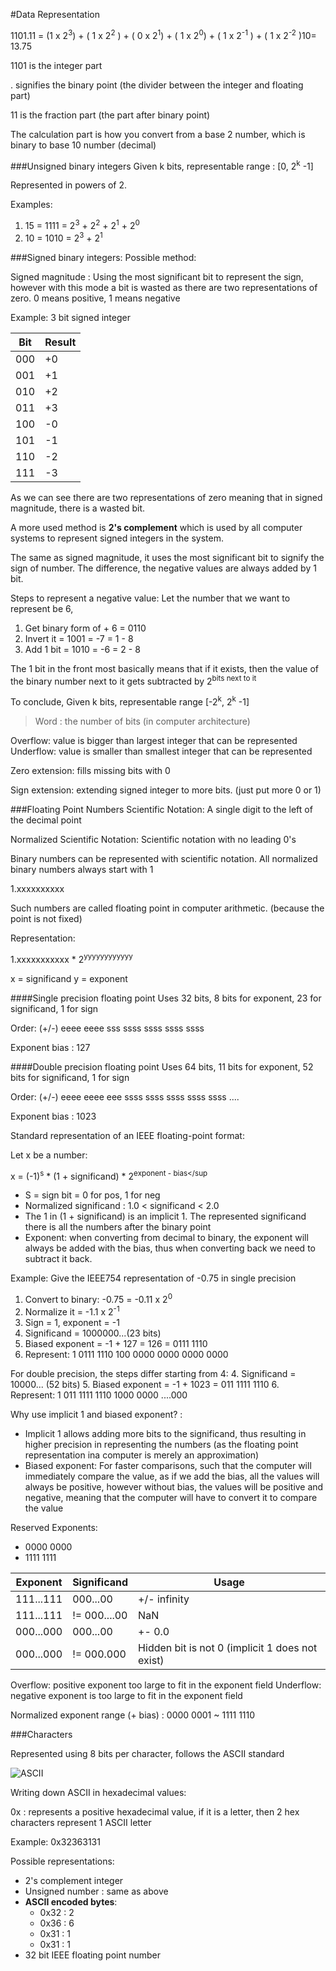 #Data Representation

1101.11 = (1 x 2<sup>3</sup>) + ( 1 x 2<sup>2</sup> ) + ( 0 x 2<sup>1</sup>) + 
( 1 x 2<sup>0</sup>) + ( 1 x 2<sup>-1</sup> ) + ( 1 x 2<sup>-2</sup> )10= 13.75

1101 is the integer part

. signifies the binary point (the divider between the integer and floating part)

11 is the fraction part (the part after binary point)

The calculation part is how you convert from a base 2 number, which is binary
to base 10 number (decimal)

###Unsigned binary integers
Given k bits, representable range : [0, 2<sup>k</sup> -1]

Represented in powers of 2.

Examples:
1. 15 = 1111 = 2<sup>3</sup> + 2<sup>2</sup> + 2<sup>1</sup> + 2<sup>0</sup> 
2. 10 = 1010 = 2<sup>3</sup> + 2<sup>1</sup>

###Signed binary integers:
Possible method:

Signed magnitude : Using the most significant bit to represent the sign, however with this mode a bit is wasted as there are two
representations of zero. 0 means positive, 1 means negative

Example: 3 bit signed integer

|Bit | Result |
|----|----|
|000 | +0 |
|001 | +1 |
|010 | +2 |
|011 | +3 |
|100 | -0 |
|101 | -1 |
|110 | -2 |
|111 | -3 |

As we can see there are two representations of zero meaning that in signed magnitude, there is a wasted bit.

A more used method is **2's complement** which is used by all computer systems to represent
signed integers in the system.

The same as signed magnitude, it uses the most significant bit to signify the sign of number. The difference, the negative values are always added by 1 bit.

Steps to represent a negative value:
Let the number that we want to represent be 6,
1. Get binary form of + 6 = 0110
2. Invert it = 1001 = -7 = 1 - 8
3. Add 1 bit = 1010 = -6 = 2 - 8

The 1 bit in the front most basically means that if it exists, then the value of the 
binary number next to it gets subtracted by 2<sup>bits next to it</sup>

To conclude,
Given k bits, representable range [-2<sup>k</sup>, 2<sup>k</sup> -1]

>Word : the number of bits (in computer architecture)

Overflow: value is bigger than largest integer that can be represented
Underflow: value is smaller than smallest integer that can be represented

Zero extension: fills missing bits with 0

Sign extension: extending signed integer to more bits. (just put more 0 or 1)

###Floating Point Numbers
Scientific Notation: A single digit to the left of the decimal point

Normalized Scientific Notation: Scientific notation with no leading 0's

Binary numbers can be represented with scientific notation. All normalized
binary numbers always start with 1

1.xxxxxxxxxx

Such numbers are called floating point in computer arithmetic. (because the point
is not fixed)

Representation:

1.xxxxxxxxxxx * 2<sup>yyyyyyyyyyyy</sup>

x = significand
y = exponent

####Single precision floating point
Uses 32 bits, 8 bits for exponent, 23 for significand, 1 for sign

Order:
(+/-) eeee eeee sss ssss ssss ssss ssss

Exponent bias : 127

####Double precision floating point
Uses 64 bits, 11 bits for exponent, 52 bits for significand, 1 for sign

Order:
(+/-) eeee eeee eee ssss ssss ssss ssss ssss ....

Exponent bias : 1023

Standard representation of an IEEE floating-point format:

Let x be a number:

x = (-1)<sup>s</sup> * (1 + significand) * 2<sup>exponent - bias</sup

- S = sign bit = 0 for pos, 1 for neg
- Normalized significand : 1.0 < significand < 2.0
- The 1 in (1 + significand) is an implicit 1. The represented significand there is all the numbers
after the binary point
- Exponent: when converting from decimal to binary, the exponent will always be added with the bias,
thus when converting back we need to subtract it back.

Example:
Give the IEEE754 representation of -0.75 in single precision
1. Convert to binary: -0.75 = -0.11 x 2<sup>0</sup>
2. Normalize it = -1.1 x 2<sup>-1</sup>
3. Sign = 1, exponent = -1
4. Significand = 1000000...(23 bits)
5. Biased exponent = -1 + 127 = 126 = 0111 1110
6. Represent: 1 0111 1110 100 0000 0000 0000 0000

For double precision, the steps differ starting from 4:
4. Significand = 10000... (52 bits)
5. Biased exponent = -1 + 1023 = 011 1111 1110
6. Represent: 1 011 1111 1110 1000 0000 ....000

Why use implicit 1 and biased exponent? :
- Implicit 1 allows adding more bits to the significand, thus resulting in higher precision in representing the numbers (as the floating
point representation ina  computer is merely an approximation)
- Biased exponent: For faster comparisons, such that the computer will immediately compare the value, as if we add
the bias, all the values will always be positive, however without bias, the values will be positive and negative,
meaning that the computer will have to convert it to compare the value

Reserved Exponents: 
- 0000 0000
- 1111 1111

|Exponent | Significand| Usage|
|---------|------------|------|
|111...111| 000...00| +/- infinity|
|111...111| != 000....00| NaN |
|000...000| 000...00 | +- 0.0|
|000...000| != 000.000 | Hidden bit is not 0 (implicit 1 does not exist) |

Overflow: positive exponent too large to fit in the exponent field
Underflow: negative exponent is too large to fit in the exponent field

Normalized exponent range (+ bias) : 0000 0001 ~ 1111 1110

###Characters

Represented using 8 bits per character, follows the ASCII standard

![ASCII](http://www.asciitable.com/index/asciifull.gif)

Writing down ASCII in hexadecimal values:

0x : represents a positive hexadecimal value, if it is a letter, then 2 hex characters represent 1 ASCII letter

Example: 0x32363131 

Possible representations:
- 2's complement integer
- Unsigned number : same as above 
- **ASCII encoded bytes**:
    - 0x32 : 2
    - 0x36 : 6
    - 0x31 : 1
    - 0x31 : 1
- 32 bit IEEE floating point number   
 




